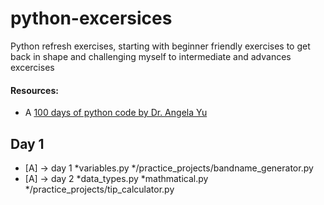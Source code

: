 # python-excersices
Python refresh exercises, 
starting with beginner friendly exercises to get back in shape and challenging myself to intermediate and advances excercises

#### Resources:
- A [100 days of python code by Dr. Angela Yu](https://www.udemy.com/course/100-days-of-code/)

## Day 1
- [A] -> day 1
    *variables.py
    */practice_projects/bandname_generator.py
- [A] -> day 2 
    *data_types.py
    *mathmatical.py
    */practice_projects/tip_calculator.py